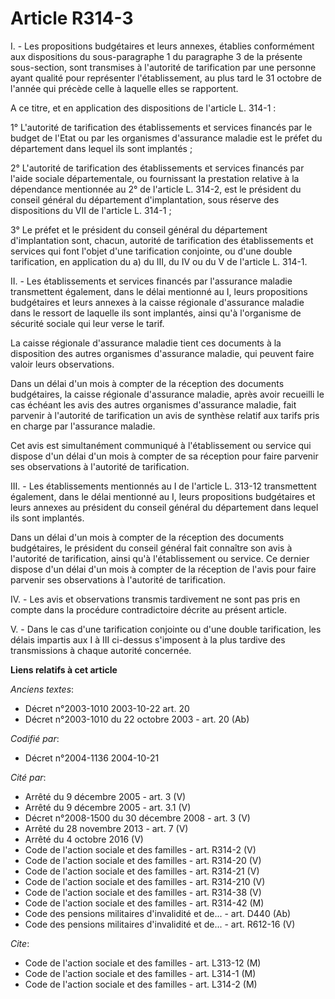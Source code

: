 # Article R314-3

I. - Les propositions budgétaires et leurs annexes, établies conformément aux dispositions du sous-paragraphe 1 du paragraphe
3 de la présente sous-section, sont transmises à l'autorité de tarification par une personne ayant qualité pour représenter
l'établissement, au plus tard le 31 octobre de l'année qui précède celle à laquelle elles se rapportent.

A ce titre, et en application des dispositions de l'article L. 314-1 :

1° L'autorité de tarification des établissements et services financés par le budget de l'Etat ou par les organismes
d'assurance maladie est le préfet du département dans lequel ils sont implantés ;

2° L'autorité de tarification des établissements et services financés par l'aide sociale départementale, ou fournissant la
prestation relative à la dépendance mentionnée au 2° de l'article L. 314-2, est le président du conseil général du
département d'implantation, sous réserve des dispositions du VII de l'article L. 314-1 ;

3° Le préfet et le président du conseil général du département d'implantation sont, chacun, autorité de tarification des
établissements et services qui font l'objet d'une tarification conjointe, ou d'une double tarification, en application du a)
du III, du IV ou du V de l'article L. 314-1.

II. - Les établissements et services financés par l'assurance maladie transmettent également, dans le délai mentionné au I,
leurs propositions budgétaires et leurs annexes à la caisse régionale d'assurance maladie dans le ressort de laquelle ils
sont implantés, ainsi qu'à l'organisme de sécurité sociale qui leur verse le tarif.

La caisse régionale d'assurance maladie tient ces documents à la disposition des autres organismes d'assurance maladie, qui
peuvent faire valoir leurs observations.

Dans un délai d'un mois à compter de la réception des documents budgétaires, la caisse régionale d'assurance maladie, après
avoir recueilli le cas échéant les avis des autres organismes d'assurance maladie, fait parvenir à l'autorité de tarification
un avis de synthèse relatif aux tarifs pris en charge par l'assurance maladie.

Cet avis est simultanément communiqué à l'établissement ou service qui dispose d'un délai d'un mois à compter de sa réception
pour faire parvenir ses observations à l'autorité de tarification.

III. - Les établissements mentionnés au I de l'article L. 313-12 transmettent également, dans le délai mentionné au I, leurs
propositions budgétaires et leurs annexes au président du conseil général du département dans lequel ils sont implantés.

Dans un délai d'un mois à compter de la réception des documents budgétaires, le président du conseil général fait connaître
son avis à l'autorité de tarification, ainsi qu'à l'établissement ou service. Ce dernier dispose d'un délai d'un mois à
compter de la réception de l'avis pour faire parvenir ses observations à l'autorité de tarification.

IV. - Les avis et observations transmis tardivement ne sont pas pris en compte dans la procédure contradictoire décrite au
présent article.

V. - Dans le cas d'une tarification conjointe ou d'une double tarification, les délais impartis aux I à III ci-dessus
s'imposent à la plus tardive des transmissions à chaque autorité concernée.

**Liens relatifs à cet article**

_Anciens textes_:

  - Décret n°2003-1010 2003-10-22 art. 20
  - Décret n°2003-1010 du 22 octobre 2003 - art. 20 (Ab)

_Codifié par_:

  - Décret n°2004-1136 2004-10-21

_Cité par_:

  - Arrêté du 9 décembre 2005 - art. 3 (V)
  - Arrêté du 9 décembre 2005 - art. 3.1 (V)
  - Décret n°2008-1500 du 30 décembre 2008 - art. 3 (V)
  - Arrêté du 28 novembre 2013 - art. 7 (V)
  - Arrêté du 4 octobre 2016 (V)
  - Code de l'action sociale et des familles - art. R314-2 (V)
  - Code de l'action sociale et des familles - art. R314-20 (V)
  - Code de l'action sociale et des familles - art. R314-21 (V)
  - Code de l'action sociale et des familles - art. R314-210 (V)
  - Code de l'action sociale et des familles - art. R314-38 (V)
  - Code de l'action sociale et des familles - art. R314-42 (M)
  - Code des pensions militaires d'invalidité et de... - art. D440 (Ab)
  - Code des pensions militaires d'invalidité et de... - art. R612-16 (V)

_Cite_:

  - Code de l'action sociale et des familles - art. L313-12 (M)
  - Code de l'action sociale et des familles - art. L314-1 (M)
  - Code de l'action sociale et des familles - art. L314-2 (M)
